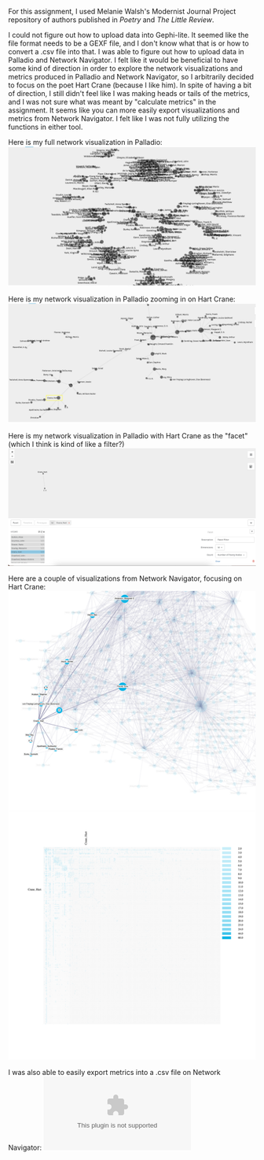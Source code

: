 For this assignment, I used Melanie Walsh's Modernist Journal Project repository of authors published in *Poetry* and *The Little Review*.

I could not figure out how to upload data into Gephi-lite. It seemed like the file format needs to be a GEXF file, and I don't know what that is or how to convert a .csv file into that. I was able to figure out how to upload data in Palladio and Network Navigator. I felt like it would be beneficial to have some kind of direction in order to explore the network visualizations and metrics produced in Palladio and Network Navigator, so I arbitrarily decided to focus on the poet Hart Crane (because I like him). In spite of having a bit of direction, I still didn't feel like I was making heads or tails of the metrics, and I was not sure what was meant by "calculate metrics" in the assignment. It seems like you can more easily export visualizations and metrics from Network Navigator. I felt like I was not fully utilizing the functions in either tool.

Here is my full network visualization in Palladio:
![Palladio_Network](./Palladio_network.png)

Here is my network visualization in Palladio zooming in on Hart Crane:
![Hart_Crane_Network](./Palladio_network_Hart_Crane.png)

Here is my network visualization in Palladio with Hart Crane as the "facet" (which I think is kind of like a filter?)
![Crane_facet](./Palladio_network_facet_Crane.png)

Here are a couple of visualizations from Network Navigator, focusing on Hart Crane:
![Force_layout](./force_layout_visualization.png)
![Adjacency_matrix](./adjacency_matrix_visualization%20(1).png)

I was also able to easily export metrics into a .csv file on Network Navigator: ![datefile](./Network%20Navigator.csv)